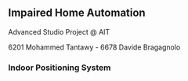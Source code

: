## Impaired Home Automation

Advanced Studio Project @ AIT

6201 Mohammed Tantawy - 6678 Davide Bragagnolo


### Indoor Positioning System